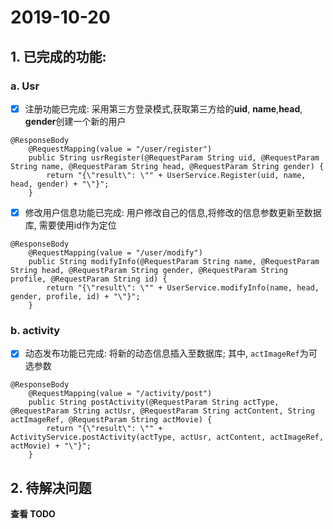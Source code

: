 # 2019-10-20

## 1. 已完成的功能:

### a. Usr

- [x] 注册功能已完成: 采用第三方登录模式,获取第三方给的**uid**, **name**,**head**, **gender**创建一个新的用户

```
@ResponseBody
    @RequestMapping(value = "/user/register")
    public String usrRegister(@RequestParam String uid, @RequestParam String name, @RequestParam String head, @RequestParam String gender) {
        return "{\"result\": \"" + UserService.Register(uid, name, head, gender) + "\"}";
    }
```

- [x] 修改用户信息功能已完成: 用户修改自己的信息,将修改的信息参数更新至数据库, 需要使用id作为定位

```
@ResponseBody
    @RequestMapping(value = "/user/modify")
    public String modifyInfo(@RequestParam String name, @RequestParam String head, @RequestParam String gender, @RequestParam String profile, @RequestParam String id) {
        return "{\"result\": \"" + UserService.modifyInfo(name, head, gender, profile, id) + "\"}";
    }
```

### b. activity

- [x] 动态发布功能已完成: 将新的动态信息插入至数据库; 其中, `actImageRef`为可选参数

```
@ResponseBody
    @RequestMapping(value = "/activity/post")
    public String postActivity(@RequestParam String actType, @RequestParam String actUsr, @RequestParam String actContent, String actImageRef, @RequestParam String actMovie) {
        return "{\"result\": \"" + ActivityService.postActivity(actType, actUsr, actContent, actImageRef, actMovie) + "\"}";
    }
```

## 2. 待解决问题

**查看 TODO**